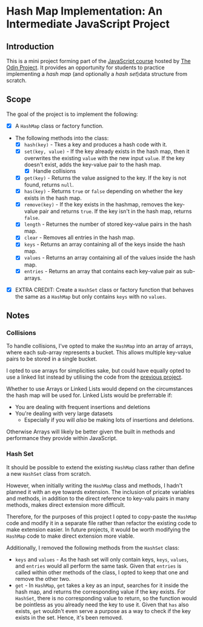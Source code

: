 # Hash Map Implementation: An Intermediate JavaScript Project

## Introduction

This is a mini project forming part of the [JavaScript course](https://www.theodinproject.com/lessons/javascript-hashmap) hosted by [The Odin Project](https://www.theodinproject.com/). It provides an opportunity for students to practice implementing a _hash map_ (and optionally a _hash set_)data structure from scratch.

## Scope

The goal of the project is to implement the following:

- [x] A `HashMap` class or factory function.
- The following methods into the class:
  - [x] `hash(key)` - Tkes a key and produces a hash code with it.
  - [x] `set(key, value)` - If the key already exists in the hash map, then it overwrites the existing `value` with the new input `value`. If the key doesn't exist, adds the key-value pair to the hash map.
    - [x] Handle collisions
  - [x] `get(key)` - Returns the value assigned to the key. If the key is not found, returns `null`.
  - [x] `has(key)` - Returns `true` or `false` depending on whether the key exists in the hash map.
  - [x] `remove(key)` - If the key exists in the hashmap, removes the key-value pair and returns `true`. If the key isn't in the hash map, returns `false`.
  - [x] `length` - Returnes the number of stored key-value pairs in the hash map.
  - [x] `clear` - Removes all entries in the hash map.
  - [x] `keys` - Returns an array containing all of the keys inside the hash map.
  - [x] `values` - Returns an array containing all of the values inside the hash map.
  - [x] `entries` - Returns an array that contains each key-value pair as sub-arrays.
- [x] EXTRA CREDIT: Create a `HashSet` class or factory function that behaves the same as a `HashMap` but only contains `keys` with no `values`.

## Notes

### Collisions

To handle collisions, I've opted to make the `HashMap` into an array of arrays, where each sub-array represents a bucket. This allows multiple key-value pairs to be stored in a single bucket.

I opted to use arrays for simplicities sake, but could have equally opted to use a linked list instead by utilising the code from the [previous project](https://github.com/JE-Richards/odin-linked-lists).

Whether to use Arrays or Linked Lists would depend on the circumstances the hash map will be used for. Linked Lists would be preferrable if:

- You are dealing with frequent insertions and deletions
- You're dealing with very large datasets
  - Especially if you will _also_ be making lots of insertions and deletions.

Otherwise Arrays will likely be better given the built in methods and performance they provide within JavaScript.

### Hash Set

It should be possible to extend the existing `HashMap` class rather than define a new `HashSet` class from scratch.

However, when initially writing the `HashMap` class and methods, I hadn't planned it with an eye towards extension. The inclusion of pricate variables and methods, in addition to the direct reference to key-valu pairs in many methods, makes direct extension more difficult.

Therefore, for the purposes of this project I opted to copy-paste the `HashMap` code and modify it in a separate file rather than refactor the existing code to make extension easier. In future projects, it would be worth modifying the `HashMap` code to make direct extension more viable.

Additionally, I removed the following methods from the `HashSet` class:

- `keys` and `values` - As the hash set will only contain keys, `keys`, `values`, and `entries` would all perform the same task. Given that `entries` is called within other methods of the class, I opted to keep that one and remove the other two.
- `get` - In `HashMap`, `get` takes a key as an input, searches for it inside the hash map, and returns the corresponding value if the key exists. For `HashSet`, there is no corresponding value to return, so the function would be pointless as you already need the key to use it. Given that `has` also exists, `get` wouldn't even serve a purpose as a way to check if the key exists in the set. Hence, it's been removed.
